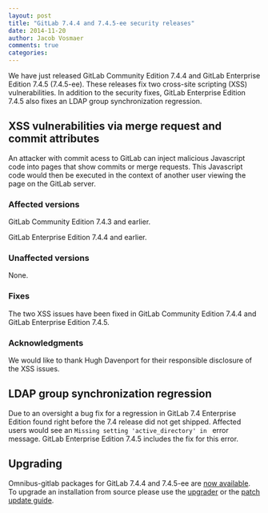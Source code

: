 ```yaml
---
layout: post
title: "GitLab 7.4.4 and 7.4.5-ee security releases"
date: 2014-11-20
author: Jacob Vosmaer
comments: true
categories:
---
```


We have just released GitLab Community Edition 7.4.4 and GitLab Enterprise Edition 7.4.5 (7.4.5-ee).
These releases fix two cross-site scripting (XSS) vulnerabilities.
In addition to the security fixes, GitLab Enterprise Edition 7.4.5 also fixes an LDAP group synchronization regression.

<!--more-->

## XSS vulnerabilities via merge request and commit attributes

An attacker with commit acess to GitLab can inject malicious Javascript code into pages that show commits or merge requests.
This Javascript code would then be executed in the context of another user viewing the page on the GitLab server.

### Affected versions

GitLab Community Edition 7.4.3 and earlier.

GitLab Enterprise Edition 7.4.4 and earlier.

### Unaffected versions

None.

### Fixes

The two XSS issues have been fixed in GitLab Community Edition 7.4.4 and GitLab
Enterprise Edition 7.4.5.

### Acknowledgments

We would like to thank Hugh Davenport for their responsible disclosure of the XSS issues.

## LDAP group synchronization regression

Due to an oversight a bug fix for a regression in GitLab 7.4 Enterprise Edition found right before the 7.4 release did not get shipped.
Affected users would see an `Missing setting 'active_directory' in ` error message.
GitLab Enterprise Edition 7.4.5 includes the fix for this error.

## Upgrading

Omnibus-gitlab packages for GitLab 7.4.4 and 7.4.5-ee are [now
available](https://about.gitlab.com/downloads/). To upgrade an installation
from source please use the
[upgrader](http://doc.gitlab.com/ce/update/upgrader.html) or the [patch update
guide](http://doc.gitlab.com/ce/update/patch_versions.html).
